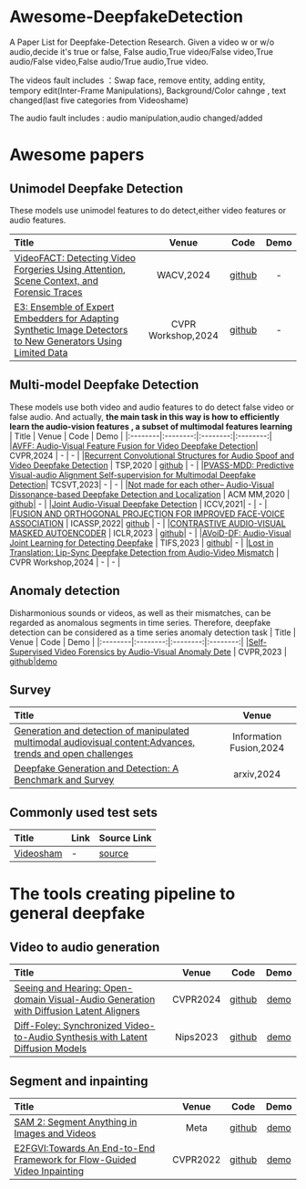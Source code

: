 # Awesome-DeepfakeDetection
A Paper List for Deepfake-Detection Research.
Given a video w or w/o audio,decide it's true or false, False audio,True video/False video,True audio/False video,False audio/True audio,True video.

The videos fault includes ：Swap face, remove entity, adding entity, tempory edit(Inter-Frame Manipulations), Background/Color cahnge , text changed(last five categories from Videoshame)

The audio fault includes : audio manipulation,audio changed/added

# Awesome papers
## Unimodel Deepfake Detection
These models use unimodel features to do detect,either video features or audio features.

|  Title  |   Venue  |   Code   |   Demo   |
|:--------|:--------:|:--------:|:--------:|
|[VideoFACT: Detecting Video Forgeries Using Attention, Scene Context, and Forensic Traces](https://arxiv.org/abs/2211.15775) | WACV,2024 | [github](https://github.com/ductai199x/videofact-wacv-2024) |-|
|[E3: Ensemble of Expert Embedders for Adapting Synthetic Image Detectors to New Generators Using Limited Data](https://arxiv.org/abs/2404.08814) | CVPR Workshop,2024 | [github](https://github.com/ArefAz/E3-Ensemble-of-Expert-Embedders-CVPRWMF24)|-|


## Multi-model Deepfake Detection
These models use both video and audio features to do detect false video or false audio. And actually, **the main task in this way is how to efficiently learn the audio-vision features , a subset of multimodal features learning**
|  Title  |   Venue  |   Code   |   Demo   |
|:--------|:--------:|:--------:|:--------:|
|[AVFF: Audio-Visual Feature Fusion for Video Deepfake Detection](https://arxiv.org/abs/2406.02951v1)| CVPR,2024 | - | - |
|[Recurrent Convolutional Structures for Audio Spoof and Video Deepfake Detection](https://ieeexplore.ieee.org/abstract/document/9105097) | TSP,2020 | [github](https://github.com/nviable/xcepttemporal-deepfake-detection) | - |
|[PVASS-MDD: Predictive Visual-audio Alignment Self-supervision for Multimodal Deepfake Detection](https://ieeexplore.ieee.org/abstract/document/10233898)| TCSVT,2023| - | - |
|[Not made for each other– Audio-Visual Dissonance-based Deepfake Detection and Localization](https://arxiv.org/pdf/2005.14405v3) | ACM MM,2020 | [github](https://github.com/abhinavdhall/deepfake)| - |
|[Joint Audio-Visual Deepfake Detection](https://openaccess.thecvf.com//content/ICCV2021/papers/Zhou_Joint_Audio-Visual_Deepfake_Detection_ICCV_2021_paper.pdf) | ICCV,2021| - | - |
|[FUSION AND ORTHOGONAL PROJECTION FOR IMPROVED FACE-VOICE ASSOCIATION](https://arxiv.org/pdf/2208.10238v1) | ICASSP,2022| [github](https://github.com/msaadsaeed/FOP) | - |
|[CONTRASTIVE AUDIO-VISUAL MASKED AUTOENCODER](https://arxiv.org/abs/2210.07839) | ICLR,2023 | [github](https://github.com/yuangongnd/cav-mae)| - |
|[AVoiD-DF: Audio-Visual Joint Learning for Detecting Deepfake](https://ieeexplore.ieee.org/document/10081373) |  TIFS,2023 | [github](https://github.com/SYSU-DISG/AVoiD-DF)| - |
|[Lost in Translation: Lip-Sync Deepfake Detection from Audio-Video Mismatch](https://arxiv.org/abs/2401.15668v1) | CVPR Workshop,2024 | - | - |

## Anomaly detection

Disharmonious sounds or videos, as well as their mismatches, can be regarded as anomalous segments in time series. Therefore, deepfake detection can be considered as a time series anomaly detection task
|  Title  |   Venue  |   Code   |   Demo   |
|:--------|:--------:|:--------:|:--------:|
|[Self-Supervised Video Forensics by Audio-Visual Anomaly Dete](https://arxiv.org/abs/2301.01767) | CVPR,2023 | [github](https://github.com/cfeng16/audio-visual-forensics)|[demo](https://cfeng16.github.io/audio-visual-forensics/)


## Survey

|  Title  |   Venue  | 
|:--------|:--------:|
|[Generation and detection of manipulated multimodal audiovisual content:Advances, trends and open challenges](https://www.sciencedirect.com/science/article/pii/S1566253523004190) | Information Fusion,2024 |
|[Deepfake Generation and Detection: A Benchmark and Survey](https://arxiv.org/abs/2403.17881) | arxiv,2024 | - |



## Commonly used test sets

| Title | Link | Source Link |  
|:------|:-----|:--------------|
|[Videosham](https://arxiv.org/abs/2207.13064) | - | [source](https://github.com/adobe-research/VideoSham-dataset) |

# The tools  creating pipeline to general deepfake
## Video to audio generation
|  Title  |   Venue  |   Code   |   Demo   |
|:--------|:--------:|:--------:|:--------:|
| [Seeing and Hearing: Open-domain Visual-Audio Generation with Diffusion Latent Aligners](https://arxiv.org/abs/2402.17723) | CVPR2024 | [github](https://github.com/yzxing87/Seeing-and-Hearing) | [demo](https://yzxing87.github.io/Seeing-and-Hearing/) |
|[Diff-Foley: Synchronized Video-to-Audio Synthesis with Latent Diffusion Models](https://arxiv.org/abs/2306.17203v1) | Nips2023 | [github](https://github.com/luosiallen/Diff-Foley?tab=readme-ov-file)| [demo](https://huggingface.co/SimianLuo/Diff-Foley) |

## Segment and inpainting
|  Title  |   Venue  |   Code   |   Demo   |
|:--------|:--------:|:--------:|:--------:|
|[SAM 2: Segment Anything in Images and Videos](https://ai.meta.com/research/publications/sam-2-segment-anything-in-images-and-videos/)| Meta | [github](https://github.com/facebookresearch/segment-anything-2?tab=readme-ov-file) | [demo](https://sam2.metademolab.com/)
|[E2FGVI:Towards An End-to-End Framework for Flow-Guided Video Inpainting](https://arxiv.org/abs/2204.02663) | CVPR2022 |[github](https://github.com/MCG-NKU/E2FGVI/tree/master) | [demo](https://www.youtube.com/watch?v=N--qC3T2wc4)
